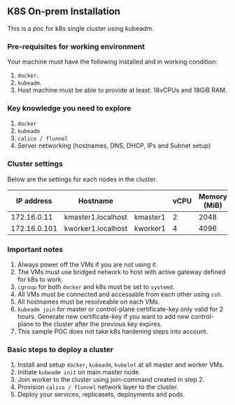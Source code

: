 ## K8S On-prem Installation
This is a poc for k8s single cluster using kubeadm.

### Pre-requisites for working environment
Your machine must have the following installed and in working condition:
1. `docker`.
2. `kubeadm`.
3. Host machine must be able to provide at least: 18vCPUs and 18GiB RAM.  

### Key knowledge you need to explore
1. `docker`
2. `kubeadm`
3. `calico / flunnel`
4. Server networking (hostnames, DNS, DHCP, IPs and Subnet setup)

### Cluster settings
Below are the settings for each nodes in the cluster.

| IP address   | Hostname                |          | vCPU | Memory (MiB) | Descriptions                        |
| ------------ | ----------------------- | -------- | ---- | ------------ | ----------------------------------- |
| 172.16.0.11  | kmaster1.localhost | kmaster1 | 2    | 2048         | Master node                |
| 172.16.0.101 | kworker1.localhost | kworker1 | 4    | 4096         | Worker node                       |

### Important notes
1. Always power off the VMs if you are not using it.
2. The VMs must use bridged network to host with active gateway defined for k8s to work.
3. `cgroup` for both `docker` and k8s must be set to `systemd`.
4. All VMs must be connected and accessable from each other using `ssh`.  
5. All hostnames must be resolveable on each VMs. 
5. `kubeadm join` for master or control-plane certificate-key only valid for 2 hours. Generate new certificate-key if you want to add new control-plane to the cluster after the previous key expires.
7. This sample POC does not take k8s hardening steps into account. 

### Basic steps to deploy a cluster
1. Install and setup `docker`, `kubeadm`, `kubelet` at all master and worker VMs.
2. Initiate `kubeadm init` on main master node.
4. Join worker to the cluster using join-command created in step 2.
5. Provision `calico / flunnel` network layer to the cluster.
6. Deploy your services, replicasets, deployments and pods.  


